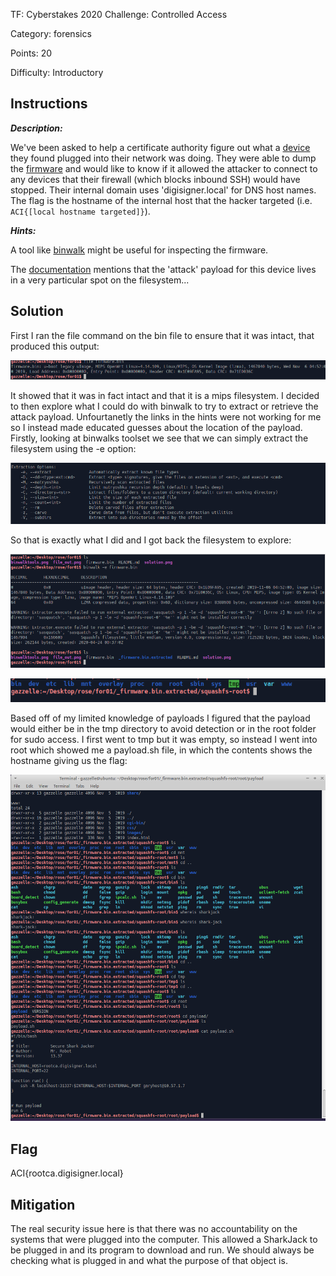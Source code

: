TF: Cyberstakes 2020
Challenge: Controlled Access

Category:  forensics

Points: 20

Difficulty: Introductory

## Instructions

***Description:***

We've been asked to help a certificate authority figure out what a
[device](https://shop.hak5.org/products/shark-jack) they found
plugged into their network was doing. They were able to dump the [firmware](firmware.bin)
and would like to know if it allowed the attacker to connect to any devices that
their firewall (which blocks inbound SSH) would have stopped. Their internal
domain uses 'digisigner.local' for DNS host names. The flag is the hostname of
the internal host that the hacker targeted (i.e. `ACI{[local hostname targeted]}`).

***Hints:***

A tool like [binwalk](https://github.com/ReFirmLabs/binwalk) might be useful for
inspecting the firmware.

The [documentation](https://docs.hak5.org/hc/en-us/categories/360002117973-Shark-Jack)
mentions that the 'attack' payload for this device lives in a very particular
spot on the filesystem...

## Solution

First I ran the file command on the bin file to ensure that it was intact,
that produced this output:

![File command output](file_out.png)

It showed that it was in fact intact and that it is a mips filesystem. I decided
to then explore what I could do with binwalk to try to extract or retrieve the
attack payload. Unfourtanetly the links in the hints were not working for me so
I instead made educated guesses about the location of the payload. Firstly,
looking at binwalks toolset we see that we can simply extract the filesystem
using the -e option:

![binwalk tools](binwalktools.png)

So that is exactly what I did and I got back the filesystem to explore:

![extraction](extraction.png)

![file system](filesystem.png)

Based off of my limited knowledge of payloads I figured that the payload
would either be in the tmp directory to avoid detection or in the root folder
for sudo access. I first went to tmp but it was empty, so instead I went into
root which showed me a payload.sh file, in which the contents shows the
hostname giving us the flag:

![solution](solution.png)

## Flag

ACI{rootca.digisigner.local}

## Mitigation

The real security issue here is that there was no accountability on the systems
that were plugged into the computer. This allowed a SharkJack to be plugged in
and its program to download and run. We should always be checking what is plugged
in and what the purpose of that object is.
